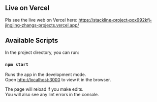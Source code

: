 ## Live on Vercel 
Pls see the live web on Vercel here: https://stackline-project-pox992kfj-jingjing-zhangs-projects.vercel.app/

## Available Scripts

In the project directory, you can run:

### `npm start`

Runs the app in the development mode.\
Open [http://localhost:3000](http://localhost:3000) to view it in the browser.

The page will reload if you make edits.\
You will also see any lint errors in the console.
